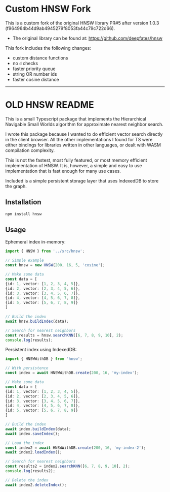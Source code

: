 # Custom HNSW Fork

This is a custom fork of the original HNSW library PR#5 after version 1.0.3 (f964964b44d9ab4945279f8053fa44c79c722d66).
- The original library can be found at: https://github.com/deepfates/hnsw

This fork includes the following changes:
- custom distance functions
- no `d` checks
- faster priority queue
- string OR number ids
- faster cosine distance

---------



# OLD HNSW README

This is a small Typescript package that implements the Hierarchical Navigable Small Worlds algorithm for approximate nearest neighbor search.

I wrote this package because I wanted to do efficient vector search directly in the client browser. All the other implementations I found for TS were either bindings for libraries written in other languages, or dealt with WASM compilation complexity.

This is not the fastest, most fully featured, or most memory efficient implementation of HNSW. It is, however, a simple and easy to use implementation that is fast enough for many use cases.

Included is a simple persistent storage layer that uses IndexedDB to store the graph.

## Installation

```bash
npm install hnsw
```

## Usage

Ephemeral index in-memory:
```typescript
import { HNSW } from '../src/hnsw';

// Simple example
const hnsw = new HNSW(200, 16, 5, 'cosine');

// Make some data
const data = [
{id: 1, vector: [1, 2, 3, 4, 5]},
{id: 2, vector: [2, 3, 4, 5, 6]},
{id: 3, vector: [3, 4, 5, 6, 7]},
{id: 4, vector: [4, 5, 6, 7, 8]},
{id: 5, vector: [5, 6, 7, 8, 9]}
]

// Build the index
await hnsw.buildIndex(data);

// Search for nearest neighbors
const results = hnsw.searchKNN([6, 7, 8, 9, 10], 2);
console.log(results);
```

Persistent index using IndexedDB:
```typescript
import { HNSWWithDB } from 'hnsw';

// With persistence
const index = await HNSWWithDB.create(200, 16, 'my-index');

// Make some data
const data = [
{id: 1, vector: [1, 2, 3, 4, 5]},
{id: 2, vector: [2, 3, 4, 5, 6]},
{id: 3, vector: [3, 4, 5, 6, 7]},
{id: 4, vector: [4, 5, 6, 7, 8]},
{id: 5, vector: [5, 6, 7, 8, 9]}
]

// Build the index
await index.buildIndex(data);
await index.saveIndex();

// Load the index
const index2 = await HNSWWithDB.create(200, 16, 'my-index-2');
await index2.loadIndex();

// Search for nearest neighbors
const results2 = index2.searchKNN([6, 7, 8, 9, 10], 2);
console.log(results2);

// Delete the index
await index2.deleteIndex();
```
